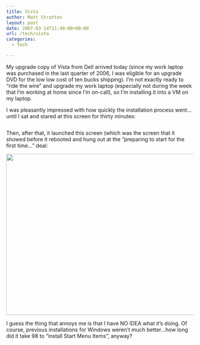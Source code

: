 ```yaml
---
title: Vista
author: Matt Stratton
layout: post
date: 2007-03-14T11:49:00+00:00
url: /tech/vista
categories:
  - Tech

---
```

My upgrade copy of Vista from Dell arrived today (since my work laptop was purchased in the last quarter of 2006, I was eligible for an upgrade DVD for the low low cost of ten bucks shipping). I&#8217;m not exactly ready to &#8220;ride the wire&#8221; and upgrade my work laptop (especially not during the week that I&#8217;m working at home since I&#8217;m on-call), so I&#8217;m installing it into a VM on my laptop.

I was pleasantly impressed with how quickly the installation process went&#8230;until I sat and stared at this screen for thirty minutes:

[<img src="http://pics.livejournal.com/mugsy1274/pic/0001356a/s640x480" border="0" alt="" />][1]

Then, after that, it launched this screen (which was the screen that it showed before it rebooted and hung out at the &#8220;preparing to start for the first time&#8230;&#8221; deal:

[<img src="http://pics.livejournal.com/mugsy1274/pic/0001468w/s640x480" border="0" alt="" width="640" height="434" />][2]

I guess the thing that annoys me is that I have NO IDEA what it&#8217;s doing. Of course, previous installations for Windows weren&#8217;t much better&#8230;how long did it take 98 to &#8220;install Start Menu Items&#8221;, anyway?

 [1]: http://pics.livejournal.com/mugsy1274/pic/0001356a/
 [2]: http://pics.livejournal.com/mugsy1274/pic/0001468w/